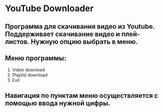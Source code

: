 # YouTube Downloader

## Программа для скачивания видео из Youtube. Поддерживает скачивание видео и плей-листов. Нужную опцию выбрать в меню.

## Меню программы:

1. Video download
2. Playlist download
3. Exit

## Навигация по пунктам меню осуществляется с помощью ввода нужной цифры.